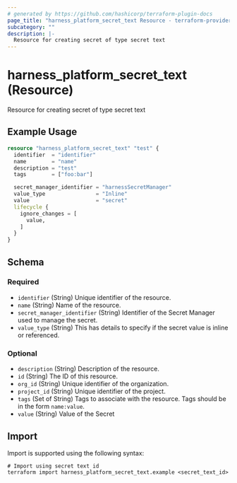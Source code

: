 ```yaml
---
# generated by https://github.com/hashicorp/terraform-plugin-docs
page_title: "harness_platform_secret_text Resource - terraform-provider-harness"
subcategory: ""
description: |-
  Resource for creating secret of type secret text
---
```


# harness_platform_secret_text (Resource)

Resource for creating secret of type secret text

## Example Usage

```terraform
resource "harness_platform_secret_text" "test" {
  identifier  = "identifier"
  name        = "name"
  description = "test"
  tags        = ["foo:bar"]

  secret_manager_identifier = "harnessSecretManager"
  value_type                = "Inline"
  value                     = "secret"
  lifecycle {
    ignore_changes = [
      value,
    ]
  }
}
```

<!-- schema generated by tfplugindocs -->
## Schema

### Required

- `identifier` (String) Unique identifier of the resource.
- `name` (String) Name of the resource.
- `secret_manager_identifier` (String) Identifier of the Secret Manager used to manage the secret.
- `value_type` (String) This has details to specify if the secret value is inline or referenced.

### Optional

- `description` (String) Description of the resource.
- `id` (String) The ID of this resource.
- `org_id` (String) Unique identifier of the organization.
- `project_id` (String) Unique identifier of the project.
- `tags` (Set of String) Tags to associate with the resource. Tags should be in the form `name:value`.
- `value` (String) Value of the Secret

## Import

Import is supported using the following syntax:

```shell
# Import using secret text id
terraform import harness_platform_secret_text.example <secret_text_id>
```
